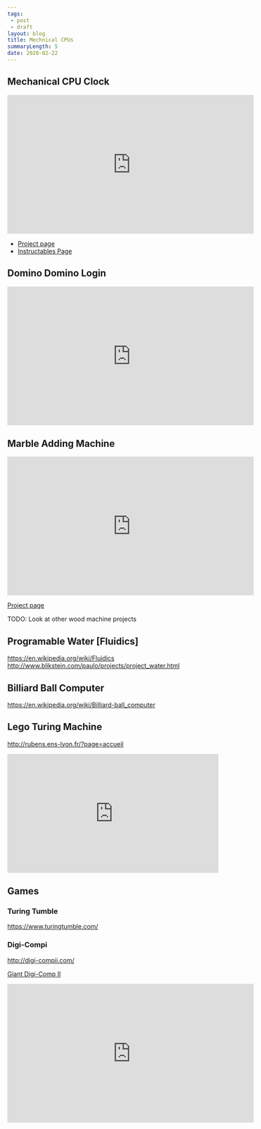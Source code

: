 ```yaml
---
tags:
 - post
 - draft
layout: blog
title: Mechnical CPUs
summaryLength: 5
date: 2020-02-22
---
```


## Mechanical CPU Clock


<iframe width="560" height="315" src="https://www.youtube-nocookie.com/embed/0H4LTOYpAM4" frameborder="0" allow="accelerometer; autoplay; encrypted-media; gyroscope; picture-in-picture" allowfullscreen></iframe>

* [Project page](http://www.elazary.com/index.php?option=com_content&view=article&id=46%3amechanical-cpu-clock&catid=10%3aclocks&Itemid=15)
* [Instructables Page](https://www.instructables.com/id/Mechanical-CPU-Clock/)


## Domino Domino Login

<iframe width="560" height="315" src="https://www.youtube-nocookie.com/embed/SudixyugiX4" frameborder="0" allow="accelerometer; autoplay; encrypted-media; gyroscope; picture-in-picture" allowfullscreen></iframe>


## Marble Adding Machine

<iframe width="560" height="315" src="https://www.youtube-nocookie.com/embed/GcDshWmhF4A" frameborder="0" allow="accelerometer; autoplay; encrypted-media; gyroscope; picture-in-picture" allowfullscreen></iframe>

[Project page](https://woodgears.ca/marbleadd/)

TODO: Look at other wood machine projects


## Programable Water [Fluidics]

https://en.wikipedia.org/wiki/Fluidics
http://www.blikstein.com/paulo/projects/project_water.html


## Billiard Ball Computer

https://en.wikipedia.org/wiki/Billiard-ball_computer


## Lego Turing Machine

http://rubens.ens-lyon.fr/?page=accueil

<iframe frameborder="0" width="480" height="270" src="https://www.dailymotion.com/embed/video/xrmfie" allowfullscreen allow="autoplay"></iframe>


## Games


### Turing Tumble

https://www.turingtumble.com/

### Digi-Compi

http://digi-compii.com/

[Giant Digi-Comp II](https://www.evilmadscientist.com/2011/a-video-introduction-to-the-digi-comp-ii/)

<iframe width="560" height="315" src="https://www.youtube-nocookie.com/embed/fLuvopVjAWg" frameborder="0" allow="accelerometer; autoplay; encrypted-media; gyroscope; picture-in-picture" allowfullscreen></iframe>
